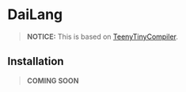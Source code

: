 # DaiLang
> **NOTICE:** This is based on [TeenyTinyCompiler](https://github.com/AZHenley/teenytinycompiler).
## Installation
> **COMING SOON**